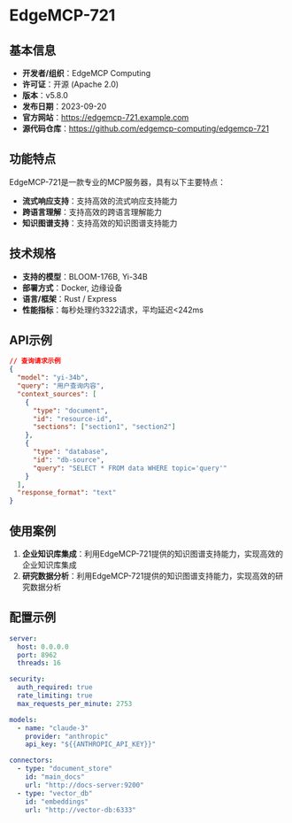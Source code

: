 # EdgeMCP-721

## 基本信息

- **开发者/组织**：EdgeMCP Computing
- **许可证**：开源 (Apache 2.0)
- **版本**：v5.8.0
- **发布日期**：2023-09-20
- **官方网站**：https://edgemcp-721.example.com
- **源代码仓库**：https://github.com/edgemcp-computing/edgemcp-721

## 功能特点

EdgeMCP-721是一款专业的MCP服务器，具有以下主要特点：

- **流式响应支持**：支持高效的流式响应支持能力
- **跨语言理解**：支持高效的跨语言理解能力
- **知识图谱支持**：支持高效的知识图谱支持能力


## 技术规格

- **支持的模型**：BLOOM-176B, Yi-34B
- **部署方式**：Docker, 边缘设备
- **语言/框架**：Rust / Express
- **性能指标**：每秒处理约3322请求，平均延迟<242ms

## API示例

```json
// 查询请求示例
{
  "model": "yi-34b",
  "query": "用户查询内容",
  "context_sources": [
    {
      "type": "document",
      "id": "resource-id",
      "sections": ["section1", "section2"]
    },
    {
      "type": "database",
      "id": "db-source",
      "query": "SELECT * FROM data WHERE topic='query'"
    }
  ],
  "response_format": "text"
}
```

## 使用案例

1. **企业知识库集成**：利用EdgeMCP-721提供的知识图谱支持能力，实现高效的企业知识库集成
2. **研究数据分析**：利用EdgeMCP-721提供的知识图谱支持能力，实现高效的研究数据分析


## 配置示例

```yaml
server:
  host: 0.0.0.0
  port: 8962
  threads: 16

security:
  auth_required: true
  rate_limiting: true
  max_requests_per_minute: 2753

models:
  - name: "claude-3"
    provider: "anthropic"
    api_key: "${{ANTHROPIC_API_KEY}}"

connectors:
  - type: "document_store"
    id: "main_docs"
    url: "http://docs-server:9200"
  - type: "vector_db"
    id: "embeddings"
    url: "http://vector-db:6333"
```
